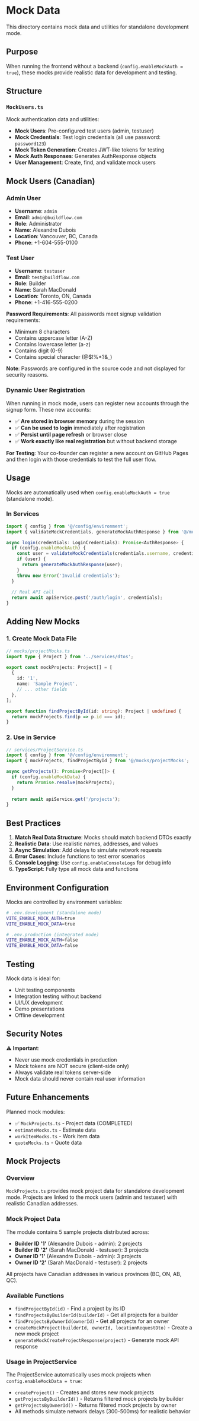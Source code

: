 # Mock Data

This directory contains mock data and utilities for standalone development mode.

## Purpose

When running the frontend without a backend (`config.enableMockAuth = true`), these mocks provide realistic data for development and testing.

## Structure

### `MockUsers.ts`
Mock authentication data and utilities:
- **Mock Users**: Pre-configured test users (admin, testuser)
- **Mock Credentials**: Test login credentials (all use password: `password123`)
- **Mock Token Generation**: Creates JWT-like tokens for testing
- **Mock Auth Responses**: Generates AuthResponse objects
- **User Management**: Create, find, and validate mock users

## Mock Users (Canadian)

### Admin User
- **Username**: `admin`
- **Email**: `admin@buildflow.com`
- **Role**: Administrator
- **Name**: Alexandre Dubois
- **Location**: Vancouver, BC, Canada
- **Phone**: +1-604-555-0100

### Test User
- **Username**: `testuser`
- **Email**: `test@buildflow.com`
- **Role**: Builder
- **Name**: Sarah MacDonald
- **Location**: Toronto, ON, Canada
- **Phone**: +1-416-555-0200

**Password Requirements**: All passwords meet signup validation requirements:
- Minimum 8 characters
- Contains uppercase letter (A-Z)
- Contains lowercase letter (a-z)
- Contains digit (0-9)
- Contains special character (@$!%*?&_)

**Note**: Passwords are configured in the source code and not displayed for security reasons.

### Dynamic User Registration

When running in mock mode, users can register new accounts through the signup form. These new accounts:
- ✅ **Are stored in browser memory** during the session
- ✅ **Can be used to login** immediately after registration  
- ✅ **Persist until page refresh** or browser close
- ✅ **Work exactly like real registration** but without backend storage

**For Testing**: Your co-founder can register a new account on GitHub Pages and then login with those credentials to test the full user flow.

## Usage

Mocks are automatically used when `config.enableMockAuth = true` (standalone mode).

### In Services

```typescript
import { config } from '@/config/environment';
import { validateMockCredentials, generateMockAuthResponse } from '@/mocks/MockUsers';

async login(credentials: LoginCredentials): Promise<AuthResponse> {
  if (config.enableMockAuth) {
    const user = validateMockCredentials(credentials.username, credentials.password);
    if (user) {
      return generateMockAuthResponse(user);
    }
    throw new Error('Invalid credentials');
  }
  
  // Real API call
  return await apiService.post('/auth/login', credentials);
}
```

## Adding New Mocks

### 1. Create Mock Data File

```typescript
// mocks/projectMocks.ts
import type { Project } from '../services/dtos';

export const mockProjects: Project[] = [
  {
    id: '1',
    name: 'Sample Project',
    // ... other fields
  },
];

export function findProjectById(id: string): Project | undefined {
  return mockProjects.find(p => p.id === id);
}
```

### 2. Use in Service

```typescript
// services/ProjectService.ts
import { config } from '@/config/environment';
import { mockProjects, findProjectById } from '@/mocks/projectMocks';

async getProjects(): Promise<Project[]> {
  if (config.enableMockData) {
    return Promise.resolve(mockProjects);
  }
  
  return await apiService.get('/projects');
}
```

## Best Practices

1. **Match Real Data Structure**: Mocks should match backend DTOs exactly
2. **Realistic Data**: Use realistic names, addresses, and values
3. **Async Simulation**: Add delays to simulate network requests
4. **Error Cases**: Include functions to test error scenarios
5. **Console Logging**: Use `config.enableConsoleLogs` for debug info
6. **TypeScript**: Fully type all mock data and functions

## Environment Configuration

Mocks are controlled by environment variables:

```bash
# .env.development (standalone mode)
VITE_ENABLE_MOCK_AUTH=true
VITE_ENABLE_MOCK_DATA=true

# .env.production (integrated mode)
VITE_ENABLE_MOCK_AUTH=false
VITE_ENABLE_MOCK_DATA=false
```

## Testing

Mock data is ideal for:
- Unit testing components
- Integration testing without backend
- UI/UX development
- Demo presentations
- Offline development

## Security Notes

⚠️ **Important**: 
- Never use mock credentials in production
- Mock tokens are NOT secure (client-side only)
- Always validate real tokens server-side
- Mock data should never contain real user information

## Future Enhancements

Planned mock modules:
- ✅ `MockProjects.ts` - Project data (COMPLETED)
- `estimateMocks.ts` - Estimate data
- `workItemMocks.ts` - Work item data
- `quoteMocks.ts` - Quote data

## Mock Projects

### Overview
`MockProjects.ts` provides mock project data for standalone development mode. Projects are linked to the mock users (admin and testuser) with realistic Canadian addresses.

### Mock Project Data
The module contains 5 sample projects distributed across:
- **Builder ID '1'** (Alexandre Dubois - admin): 2 projects
- **Builder ID '2'** (Sarah MacDonald - testuser): 3 projects
- **Owner ID '1'** (Alexandre Dubois - admin): 3 projects  
- **Owner ID '2'** (Sarah MacDonald - testuser): 2 projects

All projects have Canadian addresses in various provinces (BC, ON, AB, QC).

### Available Functions
- `findProjectById(id)` - Find a project by its ID
- `findProjectsByBuilderId(builderId)` - Get all projects for a builder
- `findProjectsByOwnerId(ownerId)` - Get all projects for an owner
- `createMockProject(builderId, ownerId, locationRequestDto)` - Create a new mock project
- `generateMockCreateProjectResponse(project)` - Generate mock API response

### Usage in ProjectService
The ProjectService automatically uses mock projects when `config.enableMockData = true`:
- `createProject()` - Creates and stores new mock projects
- `getProjectsByBuilderId()` - Returns filtered mock projects by builder
- `getProjectsByOwnerId()` - Returns filtered mock projects by owner
- All methods simulate network delays (300-500ms) for realistic behavior
